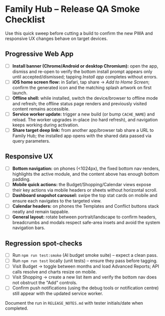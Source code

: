 # Family Hub – Release QA Smoke Checklist

Use this quick sweep before cutting a build to confirm the new PWA and responsive UX changes behave on target devices.

## Progressive Web App

- [ ] **Install banner (Chrome/Android or desktop Chromium):** open the app, dismiss and re-open to verify the bottom install prompt appears only until accepted/dismissed; tapping *Install app* completes without errors.
- [ ] **iOS home screen flow:** in Safari, tap share → *Add to Home Screen*; confirm the generated icon and the matching splash artwork on first launch.
- [ ] **Offline shell:** while installed, switch the device/browser to offline mode and refresh; the offline status page renders and previously visited content remains accessible.
- [ ] **Service worker update:** trigger a new build (or bump `CACHE_NAME`) and reload. The worker upgrades in-place (no hard refresh), and navigation keeps working during activation.
- [ ] **Share target deep link:** from another app/browser tab share a URL to Family Hub; the installed app opens with the shared data passed via query parameters.

## Responsive UX

- [ ] **Bottom navigation:** on phones (<1024px), the fixed bottom nav renders, highlights the active module, and the content above has enough bottom padding.
- [ ] **Mobile quick actions:** the Budget/Shopping/Calendar views expose their key actions via mobile headers or sheets without horizontal scroll.
- [ ] **Dashboard snapshot carousel:** swipe the top stat cards on mobile and ensure each navigates to the targeted view.
- [ ] **Calendar headers:** on phones the Templates and Conflict buttons stack neatly and remain tappable.
- [ ] **General layout:** rotate between portrait/landscape to confirm headers, breadcrumbs and modals respect safe-area insets and avoid the system navigation bars.

## Regression spot-checks

- [ ] Run `npm run test:smoke` (AI budget smoke suite) – expect a clean pass.
- [ ] Run `npm run test` locally (unit tests) – ensure they pass before tagging.
- [ ] Visit Budget → toggle between months and load Advanced Reports; API calls resolve and charts resize on mobile.
- [ ] Visit Shopping → create a new list item and verify the bottom nav does not obstruct the "Add" controls.
- [ ] Confirm push notifications (using the debug tools or notification centre) still appear with the updated service worker.

Document the run in `RELEASE_NOTES.md` with tester initials/date when completed.

